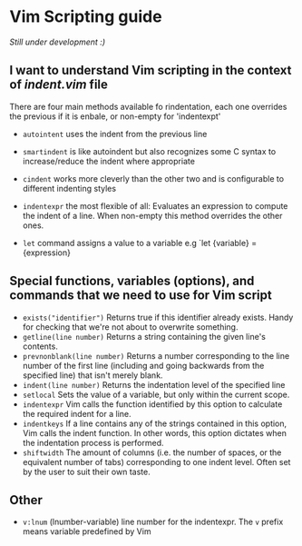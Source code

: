 # Vim Scripting guide

_Still under development :)_

## I want to understand Vim scripting in the context of _indent.vim_ file 

There are four main methods available fo rindentation, each one overrides the previous if it is
enbale, or non-empty for 'indentexpt'

- `autointent` uses the indent from the previous line
- `smartindent` is like autoindent but also recognizes some C syntax to increase/reduce the indent
  where appropriate
- `cindent` works more cleverly than the other two and is configurable to different indenting styles
- `indentexpr` the most flexible of all: Evaluates an expression to compute the indent of a line.
  When non-empty this method overrides the other ones.

- `let` command assigns a value to a variable e.g `let {variable} = {expression}

## Special functions, variables (options), and commands that we need to use for Vim script

- `exists("identifier")` Returns true if this identifier already exists. Handy for checking that we're not
                         about to overwrite something.
- `getline(line number)` Returns a string containing the given line's contents.
- `prevnonblank(line number)` Returns a number corresponding to the line number of the first line
                             (including and going backwards from the specified line) that isn't merely blank.
- `indent(line number)` Returns the indentation level of the specified line
- `setlocal` Sets the value of a variable, but only within the current scope.
- `indentexpr` Vim calls the function identified by this option to calculate the required indent for a line. 
- `indentkeys` If a line contains any of the strings contained in this option, Vim calls the indent function.
               In other words, this option dictates when the indentation process is performed.
- `shiftwidth` The amount of columns (i.e. the number of spaces, or the equivalent number of tabs) corresponding
              to one indent level. Often set by the user to suit their own taste.

## Other

- `v:lnum` (lnumber-variable) line number for the indentexpr. The `v` prefix means variable
           predefined by Vim

